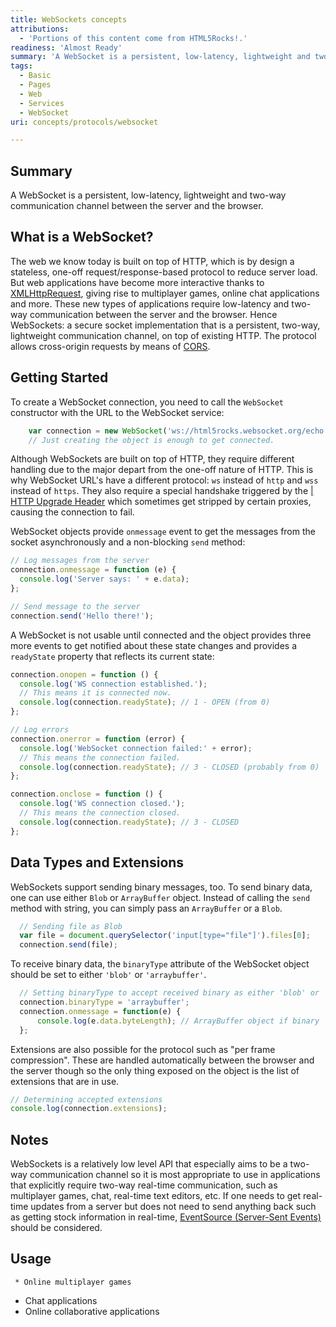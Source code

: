 ```yaml
---
title: WebSockets concepts
attributions:
  - 'Portions of this content come from HTML5Rocks!.'
readiness: 'Almost Ready'
summary: 'A WebSocket is a persistent, low-latency, lightweight and two-way communication channel between the server and the browser.'
tags:
  - Basic
  - Pages
  - Web
  - Services
  - WebSocket
uri: concepts/protocols/websocket

---
```

## <span>Summary</span>

A WebSocket is a persistent, low-latency, lightweight and two-way communication channel between the server and the browser.

## <span>What is a WebSocket?</span>

The web we know today is built on top of HTTP, which is by design a stateless, one-off request/response-based protocol to reduce server load. But web applications have become more interactive thanks to [XMLHttpRequest](/apis/xhr/XMLHttpRequest), giving rise to multiplayer games, online chat applications and more. These new types of applications require low-latency and two-way communication between the server and the browser. Hence WebSockets: a secure socket implementation that is a persistent, two-way, lightweight communication channel, on top of existing HTTP. The protocol allows cross-origin requests by means of [CORS](/tutorials/using_cors).

## <span>Getting Started</span>

To create a WebSocket connection, you need to call the `WebSocket` constructor with the URL to the WebSocket service:

``` js
    var connection = new WebSocket('ws://html5rocks.websocket.org/echo');
    // Just creating the object is enough to get connected.
```

 Although WebSockets are built on top of HTTP, they require different handling due to the major depart from the one-off nature of HTTP. This is why WebSocket URL's have a different protocol: `ws` instead of `http` and `wss` instead of `https`. They also require a special handshake triggered by the [| HTTP Upgrade Header](http://en.wikipedia.org/wiki/HTTP/1.1_Upgrade_header) which sometimes get stripped by certain proxies, causing the connection to fail.

WebSocket objects provide `onmessage` event to get the messages from the socket asynchronously and a non-blocking `send` method:

``` js
// Log messages from the server
connection.onmessage = function (e) {
  console.log('Server says: ' + e.data);
};

// Send message to the server
connection.send('Hello there!');
```

 A WebSocket is not usable until connected and the object provides three more events to get notified about these state changes and provides a `readyState` property that reflects its current state:

``` js
connection.onopen = function () {
  console.log('WS connection established.');
  // This means it is connected now.
  console.log(connection.readyState); // 1 - OPEN (from 0)
};

// Log errors
connection.onerror = function (error) {
  console.log('WebSocket connection failed:' + error);
  // This means the connection failed.
  console.log(connection.readyState); // 3 - CLOSED (probably from 0)
};

connection.onclose = function () {
  console.log('WS connection closed.');
  // This means the connection closed.
  console.log(connection.readyState); // 3 - CLOSED
};
```

## <span>Data Types and Extensions</span>

WebSockets support sending binary messages, too. To send binary data, one can use either `Blob` or `ArrayBuffer` object. Instead of calling the `send` method with string, you can simply pass an `ArrayBuffer` or a `Blob`.

``` js
  // Sending file as Blob
  var file = document.querySelector('input[type="file"]').files[0];
  connection.send(file);
```

 To receive binary data, the `binaryType` attribute of the WebSocket object should be set to either `'blob'` or `'arraybuffer'`.

``` js
  // Setting binaryType to accept received binary as either 'blob' or 'arraybuffer'
  connection.binaryType = 'arraybuffer';
  connection.onmessage = function(e) {
      console.log(e.data.byteLength); // ArrayBuffer object if binary
  };
```

 Extensions are also possible for the protocol such as "per frame compression". These are handled automatically between the browser and the server though so the only thing exposed on the object is the list of extensions that are in use.

``` js
// Determining accepted extensions
console.log(connection.extensions);
```

## <span>Notes</span>

WebSockets is a relatively low level API that especially aims to be a two-way communication channel so it is most appropriate to use in applications that explicitly require two-way real-time communication, such as multiplayer games, chat, real-time text editors, etc. If one needs to get real-time updates from a server but does not need to send anything back such as getting stock information in real-time, [EventSource (Server-Sent Events)](/tutorials/eventsource_basics) should be considered.

## <span>Usage</span>

     * Online multiplayer games

-   Chat applications
-   Online collaborative applications
